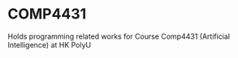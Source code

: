 # COMP4431

Holds programming related works for Course Comp4431 (Artificial Intelligence) at HK PolyU
